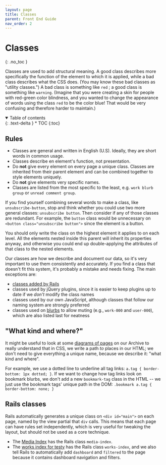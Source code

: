 ```yaml
---
layout: page
title: Classes
parent: Front End Guide
nav_order: 2
---
```

# Classes
{: .no_toc }

Classes are used to add structural meaning. A good class describes more specifically the function of the element to which it is applied, while a bad class describes what the CSS does. (You may know these bad classes as "utility classes.") A bad class is something like `red` ; a good class is something like `warning`. (Imagine that you were creating a skin for people with red-green color blindness, and you wanted to change the appearance of words using the class `red` to be the color blue! That would be very confusing and therefore harder to maintain.)

<details open markdown="block">
  <summary>
    Table of contents
  </summary>
  {: .text-delta }
* TOC
{:toc}
</details>

## Rules

* Classes are general and written in English (U.S). Ideally, they are short words in common usage.
* Classes describe en element's function, not presentation.
* Do **not** give every element on every page a unique class. Classes are inherited from their parent element and can be combined together to style elements uniquely.
* Do **not** give elements very specific names.
* Classes are listed from the most specific to the least, e.g. `work blurb group` or `unread comment group`.

If you find yourself combining several words to make a class, like `unsubscribe-button`, stop and think whether you could use two more general classes: `unsubscribe button`. Then consider if any of those classes are redundant. For example, the `button` class would be unnecessary on `<button class="unsubscribe button">` since the element is a button.

You should only write the class on the highest element it applies to on each level. All the elements nested inside this parent will inherit its properties anyway, and otherwise you could end up double-applying the attributes of that class to the nested elements.

Our classes are how we describe and document our data, so it's very important to use them consistently and accurately. If you find a class that doesn't fit this system, it's probably a mistake and needs fixing. The main exceptions are:

* [classes added by Rails](#rails-classes)
* classes used by jQuery plugins, since it is easier to keep plugins up to date if we *don't* modify the class names
* classes used by our own JavaScript, although classes that follow our naming system are strongly preferred
* classes used on [blurbs](/patterns/blurb) to allow muting (e.g., `work-000` and `user-000`), which are also listed last for neatness

## "What kind and where?"

It might be useful to look at some [diagrams of pages](/patterns) on our Archive to really understand that in CSS, we write a path *to* places in our HTML; we don't need to give everything a unique name, because we describe it: "what kind and where".

For example, we use a dotted line to underline all tag links: `a.tag { border-bottom: 1px dotted; }`. If we want to change how tag links look on bookmark blurbs, we don't add a new `bookmark-tag` class in the HTML -- we just use the bookmark tags' unique path in the DOM: `.bookmark a.tag { border-bottom: none; }`

## Rails classes

Rails automatically generates a unique class on `<div id="main">` on each page, named by the view partial that `div` calls. This means that each page can have rules set independently, which is very useful for tweaking the layout, but should not be used as a core technique.

* The [Media Index](https://archiveofourown.org/media) has the Rails class `media-index`.
* The [works index for testy](https://archiveofourown.org/users/testy/works) has the Rails class `works-index`, and we also tell Rails to automatically add `dashboard` and `filtered` to the page because it contains dashboard navigation and filters.
